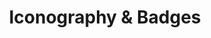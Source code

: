 ---
title: "Iconography & Badges"
Description: "A selection of icon and achievement badge sets from over the years."
ogimage: "/images/ants-og-image.jpg"
contactURL: "https://calendly.com/hiretomsmith/hiretomsmith"
gallery:
  - src: "/images/portfolio/icons-badges/ant_icons_portfolio.jpg"
    lightbox: "/images/portfolio/icons-badges/ant_icons_portfolio.jpg"
    alt: ""
    video: false
  - src: "/images/portfolio/icons-badges/enginato_icons_portfolio.jpg"
    lightbox: "/images/portfolio/icons-badges/enginato_icons_portfolio.jpg"
    alt: ""
    video: false
  - src: "/images/portfolio/icons-badges/robot_icons_portfolio.jpg"
    lightbox: "/images/portfolio/icons-badges/robot_icons_portfolio.jpg"
    alt: ""
    video: false
  - src: "/images/portfolio/icons-badges/isecretshop-thumbnail.jpg"
    lightbox: "/images/portfolio/icons-badges/isecret-shop-badges.mp4"
    alt: ""
    video: true
overview: "Iconography is, in my opinion, the epitome of Graphic Design: the purely visual communication of concepts. They're one of my favorite things to design because each one is like a little illustration. So, in honor of all things iconography, I've currated some of my favorite sets from over the years for your enjoyment."
features:
  - "Illustration"
  - "Vector Illustration"
  - "Iconography"
  - "Adobe Illustrator"
  - "Graphic Design"
videoURL: ""
background: "Above, you'll see a set of ant icons, robot-themed icons for a 9gag-esc media site, achievement badges for a secret shopper platform, and a minimalistic set for an engineering platform. Quite the variety if I do say so myself! I have a soft spot for the ants--they were one of my first independent freelance projects, and they took absolutely forever to finish!"
challenge: "The challenge with icons is that they say what need to say (they shouldn't be superfluous to the written text) and they all need to have an equal visual impact. That means really thinking about each and every mark you make, while also paying close attention to line weights, color choices, and the how the icons present next to each other."
---
